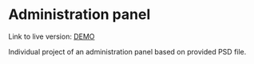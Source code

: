 # Administration panel

Link to live version: [DEMO](https://anna-gladzinska.github.io/administration-panel/)

Individual project of an administration panel based on provided PSD file.
